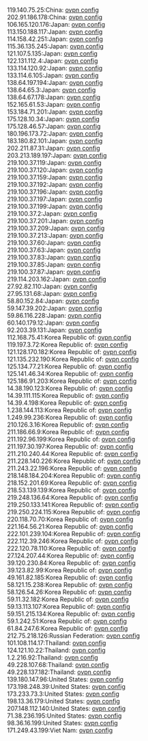 119.140.75.25:China: [ovpn config](vpn/119_140_75_25.ovpn)  
202.91.186.178:China: [ovpn config](vpn/202_91_186_178.ovpn)  
106.165.120.176:Japan: [ovpn config](vpn/106_165_120_176.ovpn)  
113.150.188.117:Japan: [ovpn config](vpn/113_150_188_117.ovpn)  
114.158.42.251:Japan: [ovpn config](vpn/114_158_42_251.ovpn)  
115.36.135.245:Japan: [ovpn config](vpn/115_36_135_245.ovpn)  
121.107.5.135:Japan: [ovpn config](vpn/121_107_5_135.ovpn)  
122.131.112.4:Japan: [ovpn config](vpn/122_131_112_4.ovpn)  
133.114.120.92:Japan: [ovpn config](vpn/133_114_120_92.ovpn)  
133.114.6.105:Japan: [ovpn config](vpn/133_114_6_105.ovpn)  
138.64.197.194:Japan: [ovpn config](vpn/138_64_197_194.ovpn)  
138.64.65.3:Japan: [ovpn config](vpn/138_64_65_3.ovpn)  
138.64.67.178:Japan: [ovpn config](vpn/138_64_67_178.ovpn)  
152.165.61.53:Japan: [ovpn config](vpn/152_165_61_53.ovpn)  
153.184.71.201:Japan: [ovpn config](vpn/153_184_71_201.ovpn)  
175.128.10.34:Japan: [ovpn config](vpn/175_128_10_34.ovpn)  
175.128.46.57:Japan: [ovpn config](vpn/175_128_46_57.ovpn)  
180.196.173.72:Japan: [ovpn config](vpn/180_196_173_72.ovpn)  
183.180.82.101:Japan: [ovpn config](vpn/183_180_82_101.ovpn)  
202.211.87.31:Japan: [ovpn config](vpn/202_211_87_31.ovpn)  
203.213.189.197:Japan: [ovpn config](vpn/203_213_189_197.ovpn)  
219.100.37.119:Japan: [ovpn config](vpn/219_100_37_119.ovpn)  
219.100.37.120:Japan: [ovpn config](vpn/219_100_37_120.ovpn)  
219.100.37.159:Japan: [ovpn config](vpn/219_100_37_159.ovpn)  
219.100.37.192:Japan: [ovpn config](vpn/219_100_37_192.ovpn)  
219.100.37.196:Japan: [ovpn config](vpn/219_100_37_196.ovpn)  
219.100.37.197:Japan: [ovpn config](vpn/219_100_37_197.ovpn)  
219.100.37.199:Japan: [ovpn config](vpn/219_100_37_199.ovpn)  
219.100.37.2:Japan: [ovpn config](vpn/219_100_37_2.ovpn)  
219.100.37.201:Japan: [ovpn config](vpn/219_100_37_201.ovpn)  
219.100.37.209:Japan: [ovpn config](vpn/219_100_37_209.ovpn)  
219.100.37.213:Japan: [ovpn config](vpn/219_100_37_213.ovpn)  
219.100.37.60:Japan: [ovpn config](vpn/219_100_37_60.ovpn)  
219.100.37.63:Japan: [ovpn config](vpn/219_100_37_63.ovpn)  
219.100.37.83:Japan: [ovpn config](vpn/219_100_37_83.ovpn)  
219.100.37.85:Japan: [ovpn config](vpn/219_100_37_85.ovpn)  
219.100.37.87:Japan: [ovpn config](vpn/219_100_37_87.ovpn)  
219.114.203.162:Japan: [ovpn config](vpn/219_114_203_162.ovpn)  
27.92.82.110:Japan: [ovpn config](vpn/27_92_82_110.ovpn)  
27.95.131.68:Japan: [ovpn config](vpn/27_95_131_68.ovpn)  
58.80.152.84:Japan: [ovpn config](vpn/58_80_152_84.ovpn)  
59.147.39.202:Japan: [ovpn config](vpn/59_147_39_202.ovpn)  
59.86.116.228:Japan: [ovpn config](vpn/59_86_116_228.ovpn)  
60.140.179.12:Japan: [ovpn config](vpn/60_140_179_12.ovpn)  
92.203.39.131:Japan: [ovpn config](vpn/92_203_39_131.ovpn)  
112.168.75.41:Korea Republic of: [ovpn config](vpn/112_168_75_41.ovpn)  
119.197.3.72:Korea Republic of: [ovpn config](vpn/119_197_3_72.ovpn)  
121.128.170.182:Korea Republic of: [ovpn config](vpn/121_128_170_182.ovpn)  
121.135.232.190:Korea Republic of: [ovpn config](vpn/121_135_232_190.ovpn)  
125.134.77.21:Korea Republic of: [ovpn config](vpn/125_134_77_21.ovpn)  
125.141.46.34:Korea Republic of: [ovpn config](vpn/125_141_46_34.ovpn)  
125.186.91.203:Korea Republic of: [ovpn config](vpn/125_186_91_203.ovpn)  
14.38.190.123:Korea Republic of: [ovpn config](vpn/14_38_190_123.ovpn)  
14.39.111.115:Korea Republic of: [ovpn config](vpn/14_39_111_115.ovpn)  
14.39.4.198:Korea Republic of: [ovpn config](vpn/14_39_4_198.ovpn)  
1.238.144.113:Korea Republic of: [ovpn config](vpn/1_238_144_113.ovpn)  
1.249.99.236:Korea Republic of: [ovpn config](vpn/1_249_99_236.ovpn)  
210.126.3.16:Korea Republic of: [ovpn config](vpn/210_126_3_16.ovpn)  
211.186.66.9:Korea Republic of: [ovpn config](vpn/211_186_66_9.ovpn)  
211.192.96.199:Korea Republic of: [ovpn config](vpn/211_192_96_199.ovpn)  
211.197.30.197:Korea Republic of: [ovpn config](vpn/211_197_30_197.ovpn)  
211.210.240.44:Korea Republic of: [ovpn config](vpn/211_210_240_44.ovpn)  
211.228.140.226:Korea Republic of: [ovpn config](vpn/211_228_140_226.ovpn)  
211.243.22.196:Korea Republic of: [ovpn config](vpn/211_243_22_196.ovpn)  
218.148.184.204:Korea Republic of: [ovpn config](vpn/218_148_184_204.ovpn)  
218.152.201.69:Korea Republic of: [ovpn config](vpn/218_152_201_69.ovpn)  
218.53.139.139:Korea Republic of: [ovpn config](vpn/218_53_139_139.ovpn)  
219.248.136.64:Korea Republic of: [ovpn config](vpn/219_248_136_64.ovpn)  
219.250.133.141:Korea Republic of: [ovpn config](vpn/219_250_133_141.ovpn)  
219.250.224.115:Korea Republic of: [ovpn config](vpn/219_250_224_115.ovpn)  
220.118.70.70:Korea Republic of: [ovpn config](vpn/220_118_70_70.ovpn)  
221.164.56.21:Korea Republic of: [ovpn config](vpn/221_164_56_21.ovpn)  
222.101.239.104:Korea Republic of: [ovpn config](vpn/222_101_239_104.ovpn)  
222.112.39.246:Korea Republic of: [ovpn config](vpn/222_112_39_246.ovpn)  
222.120.78.110:Korea Republic of: [ovpn config](vpn/222_120_78_110.ovpn)  
27.124.207.44:Korea Republic of: [ovpn config](vpn/27_124_207_44.ovpn)  
39.120.230.84:Korea Republic of: [ovpn config](vpn/39_120_230_84.ovpn)  
39.123.82.99:Korea Republic of: [ovpn config](vpn/39_123_82_99.ovpn)  
49.161.82.185:Korea Republic of: [ovpn config](vpn/49_161_82_185.ovpn)  
58.121.15.238:Korea Republic of: [ovpn config](vpn/58_121_15_238.ovpn)  
58.126.54.26:Korea Republic of: [ovpn config](vpn/58_126_54_26.ovpn)  
59.11.32.182:Korea Republic of: [ovpn config](vpn/59_11_32_182.ovpn)  
59.13.113.107:Korea Republic of: [ovpn config](vpn/59_13_113_107.ovpn)  
59.151.215.134:Korea Republic of: [ovpn config](vpn/59_151_215_134.ovpn)  
59.1.242.51:Korea Republic of: [ovpn config](vpn/59_1_242_51.ovpn)  
61.84.247.6:Korea Republic of: [ovpn config](vpn/61_84_247_6.ovpn)  
212.75.218.126:Russian Federation: [ovpn config](vpn/212_75_218_126.ovpn)  
101.108.114.17:Thailand: [ovpn config](vpn/101_108_114_17.ovpn)  
124.121.10.22:Thailand: [ovpn config](vpn/124_121_10_22.ovpn)  
1.2.216.92:Thailand: [ovpn config](vpn/1_2_216_92.ovpn)  
49.228.107.68:Thailand: [ovpn config](vpn/49_228_107_68.ovpn)  
49.228.137.182:Thailand: [ovpn config](vpn/49_228_137_182.ovpn)  
139.180.147.96:United States: [ovpn config](vpn/139_180_147_96.ovpn)  
173.198.248.39:United States: [ovpn config](vpn/173_198_248_39.ovpn)  
173.233.73.3:United States: [ovpn config](vpn/173_233_73_3.ovpn)  
198.13.36.179:United States: [ovpn config](vpn/198_13_36_179.ovpn)  
207.148.112.140:United States: [ovpn config](vpn/207_148_112_140.ovpn)  
71.38.236.195:United States: [ovpn config](vpn/71_38_236_195.ovpn)  
98.36.16.199:United States: [ovpn config](vpn/98_36_16_199.ovpn)  
171.249.43.199:Viet Nam: [ovpn config](vpn/171_249_43_199.ovpn)  
